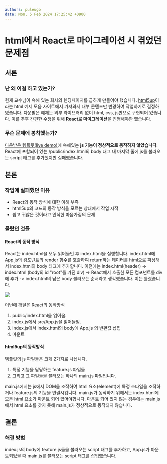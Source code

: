 ```yaml
---
authors: puleugo
date: Mon, 5 Feb 2024 17:25:42 +0900
---
```


# html에서 React로 마이그레이션 시 겪었던 문제점

## 서론

### 난 왜 이걸 하고 있는가?

현재 교수님이 속해 있는 회사의 렌딩페이지를 급하게 만들어야 했습니다. [html5up](https://html5up.net/)이라는 html 예제 모음 사이트에서 가져와서 내부 콘텐츠만 변경하여 작업하기로 결정하였습니다. 다운받은 예제는 외부 라이브러리 없이 html, css, js만으로 구현되어 있습니다. 이를 추후 간편한 수정을 위해 **React로 마이그레이션**을 진행해야만 했습니다.

### 무슨 문제에 봉착했는가?

[다운받은 템플릿(live demo)](https://html5up.net/dimension)에 속해있는 **js 기능이 정상적으로 동작하지 않았습니다**. React에 포함되어 있는 /public/index.html의 body 태그 내 마지막 줄에 js를 불러오는 script 태그를 추가했지만 실패했습니다.

## 본론

### 작업에 실패했던 이유

* React의 동작 방식에 대한 이해 부족
* html5up의 코드의 동작 방식을 모르는 상태에서 작업 시작
* 쉽고 귀찮은 것이라고 인식한 마음가짐의 문제

### 몰랐던 것들

#### React의 동작 방식

React는 index.html을 모두 읽어들인 후 index.html을 실행합니다. index.html에 App.js의 컴포넌트의 render 함수를 호출하여 return하는 데이터를 html으로 파싱해서 index.html의 body 태그에 추가합니다. 이전에는 index.html(header) -> index.html (body의 id "root"를 가진 div) -> React에서 호출한 모든 컴포넌트를 div에 추가 -> index.html의 남은 body 불러오는 순서라고 생각했습니다. 이는 틀렸습니다.

![](https://blog.kakaocdn.net/dn/nS9Dv/btsEngKfvNC/odt0ioBLyoyIiHkm7a0Tuk/img.png)

이번에 깨달은 React의 동작방식

1. public/index.html을 읽어옴.
2. index.js에서 src/App.js을 읽어들임.
3. index.js에서 index.html의 body에 App.js 의 반환값 삽입
4. 마운트

#### html5up의 동작방식

템플릿의 js 파일들은 크게 2가지로 나뉩니다.

1. 특정 기능을 담당하는 feature.js 파일들
2. 그리고 그 파일들을 불러오는 하나의 main.js 파일입니다.

main.js에서는 js에서 DOM을 조작하여 html 요소(element)에 특정 스타일을 조작하거나 feature.js의 기능을 연결시킵니다. main.js가 동작하기 위해서는 index.html에 모든 html 요소가 마운트 되어 있어야합니다. 마운트 되어 있지 않는 경우에는 main.js에서 html 요소를 찾지 못해 main.js가 정상적으로 동작되지 않습니다.

## 결론

### 해결 방법

index.js의 body에 feature.js들을 불러오는 script 태그를 추가하고, App.js가 마운트되었을 때 main.js를 불러오는 script 태그를 삽입했습니다.

